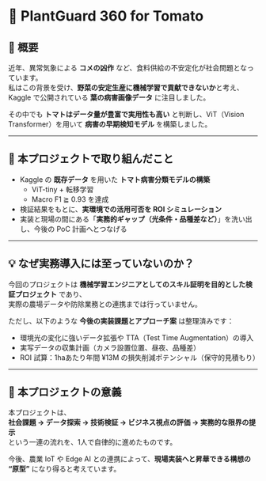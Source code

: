 # 🍅 PlantGuard 360 for Tomato

## 🌱 概要

近年、異常気象による **コメの凶作** など、食料供給の不安定化が社会問題となっています。  
私はこの背景を受け、**野菜の安定生産に機械学習で貢献できないか**と考え、Kaggle で公開されている **葉の病害画像データ** に注目しました。

その中でも **トマトはデータ量が豊富で実用性も高い** と判断し、ViT（Vision Transformer）を用いて **病害の早期検知モデル** を構築しました。

---

## 🧪 本プロジェクトで取り組んだこと

- Kaggle の **既存データ** を用いた **トマト病害分類モデルの構築**
  - ViT-tiny + 転移学習
  - Macro F1 ≧ 0.93 を達成
- 検証結果をもとに、**実環境での活用可否を ROI シミュレーション**
- 実装と現場の間にある「**実務的ギャップ（光条件・品種差など）**」を洗い出し、今後の PoC 計画へとつなげる

---

## 💡 なぜ実務導入には至っていないのか？

今回のプロジェクトは **機械学習エンジニアとしてのスキル証明を目的とした検証プロジェクト** であり、  
実際の農場データや防除業務との連携までは行っていません。

ただし、以下のような **今後の実装課題とアプローチ案** は整理済みです：

- 環境光の変化に強いデータ拡張や TTA（Test Time Augmentation）の導入
- 実写データの収集計画（カメラ設置位置、昼夜、品種差）
- ROI 試算：1haあたり年間 ¥13M の損失削減ポテンシャル（保守的見積もり）

---

## 🚀 本プロジェクトの意義

本プロジェクトは、  
**社会課題 → データ探索 → 技術検証 → ビジネス視点の評価 → 実務的な限界の提示**  
という一連の流れを、1人で自律的に進めたものです。

今後、農業 IoT や Edge AI との連携によって、**現場実装へと昇華できる構想の “原型”** になり得ると考えています。
